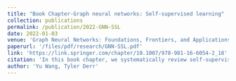 ```yaml
---
title: "Book Chapter-Graph neural networks: Self-supervised learning"
collection: publications
permalink: /publication/2022-GNN-SSL
date: 2022-01-03
venue: 'Graph Neural Networks: Foundations, Frontiers, and Applications'
paperurl: '/files/pdf/research/GNN-SSL.pdf'
link: 'https://link.springer.com/chapter/10.1007/978-981-16-6054-2_18'
citation: 'In this book chapter, we systematically review self-supervised learning methods in Graph Neural Networks.'
author: 'Yu Wang, Tyler Derr'
---
```

